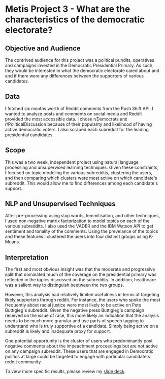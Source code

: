 # Metis Project 3 - What are the characteristics of the democratic electorate?

## Objective and Audience
The contrived audience for this project was a political pundits, operatives and campaigns invested in the Democratic Presidential Primary. As such, they would be interested in what the democratic electorate cared about and and if there were any differences between the supporters of various candidates.

## Data
I fetched six months worth of Reddit comments from the Push Shift API. I wanted to analyze posts and comments on social media and Reddit provided the most accessible data. I chose r/Democrats and r/PoliticalDiscussion because of their popularity and likelihood of having active democratic voters. I also scraped each subreddit for the leading presidential candidates.

## Scope
This was a two week, independent project using natural language processing and unsupervised learning techniques. Given these constraints, I focused on topic modeling the various subreddits, clustering the users, and then comparing which clusters were most active on which candidate's subreddit. This would allow me to find differences among each candidate's support.

## NLP and Unsupervised Techniques
After pre-processing using stop words, lemmitisation, and other techniques, I used non-negative matrix factorization to model topics on each of the various subreddits. I also used the VADER and the IBM Watson API to get sentiment and tonality of the comments. Using the prevelance of the topics and these features I clustered the users into four distinct groups using K-Means.

## Interpretation
The first and most obvious insight was that the moderate and progressive split that dominated much of the coverage on the presidential primary was reflected in the topics discussed on the subreddits. In addition, healthcare was a salient way to distinguish beetween the two groups.

However, this analysis had relatively limited usefulness in terms of targeting likely supporters through reddit. For instance, the users who spoke the most frequently about racial justice were most likely to be active on Pete Buttigieg's subreddit. Given the negative press Buttigieg's campaign received on the issue of race, this more likely an indication that the analysis needs to be much more granular and use parts of speech tagging to understand who is truly supportive of a candidate. Simply being active on a subreddit is likely and inadequate proxy for support.

One potential opportunity is the cluster of users who predominantly post negative comments about the impeachment proceedings but are not active on any campaign subreddit. These users that are engaged in Democratic politics at large could be targeted to engage with particular candidate's reddit community.

To view more specific results, please review my [slide deck](https://docs.google.com/presentation/d/1p3QZbj4DUJHJWmfpIw5MU_Qe5C66iX63aUDNr64zV7o/edit?usp=sharing).
